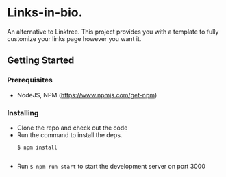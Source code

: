 # Links-in-bio.

An alternative to Linktree. This project provides you with a template to fully customize your links page however you want it.

## Getting Started
### Prerequisites

 - NodeJS, NPM (https://www.npmjs.com/get-npm)

 ### Installing

  - Clone the repo and check out the code
  - Run the command to install the deps.
    ```
    $ npm install 
    

  - Run ``$ npm run start`` to start the development server on port 3000
